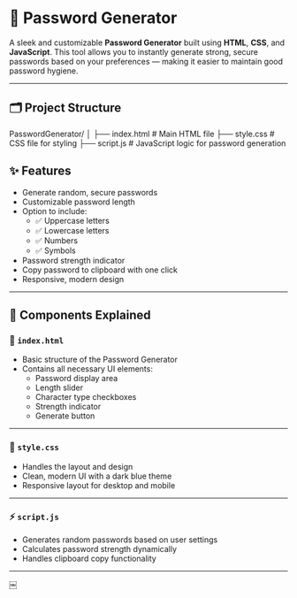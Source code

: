# 🔐 Password Generator

A sleek and customizable **Password Generator** built using **HTML**, **CSS**, and **JavaScript**. This tool allows you to instantly generate strong, secure passwords based on your preferences — making it easier to maintain good password hygiene.

---

## 🗂️ Project Structure

PasswordGenerator/
│
├── index.html # Main HTML file
├── style.css # CSS file for styling
├── script.js # JavaScript logic for password generation


## ✨ Features

- Generate random, secure passwords
- Customizable password length
- Option to include:
  - ✅ Uppercase letters
  - ✅ Lowercase letters
  - ✅ Numbers
  - ✅ Symbols
- Password strength indicator
- Copy password to clipboard with one click
- Responsive, modern design

---

## 🧩 Components Explained

### 📄 `index.html`

- Basic structure of the Password Generator
- Contains all necessary UI elements:
  - Password display area
  - Length slider
  - Character type checkboxes
  - Strength indicator
  - Generate button

---

### 🎨 `style.css`

- Handles the layout and design
- Clean, modern UI with a dark blue theme
- Responsive layout for desktop and mobile

---

### ⚡ `script.js`

- Generates random passwords based on user settings
- Calculates password strength dynamically
- Handles clipboard copy functionality

---

￼
